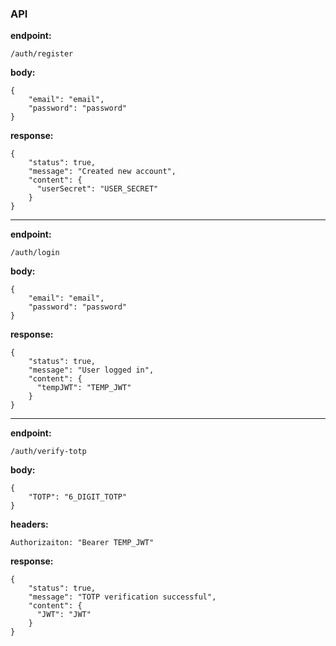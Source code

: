 ### API
**endpoint:**
```
/auth/register
```
**body:**
```
{
    "email": "email",
    "password": "password"
}
```
**response:**
```
{
    "status": true,
    "message": "Created new account",
    "content": {
      "userSecret": "USER_SECRET"
    }
}
```
----------
**endpoint:**
```
/auth/login
```
**body:**
```
{
    "email": "email",
    "password": "password"
}
```
**response:**
```
{
    "status": true,
    "message": "User logged in",
    "content": {
      "tempJWT": "TEMP_JWT"
    }
}
```
----------
**endpoint:**
```
/auth/verify-totp
```
**body:**
```
{
    "TOTP": "6_DIGIT_TOTP"
}
```
**headers:**
```
Authorizaiton: "Bearer TEMP_JWT"
```
**response:**
```
{
    "status": true,
    "message": "TOTP verification successful",
    "content": {
      "JWT": "JWT"
    }
}
```
